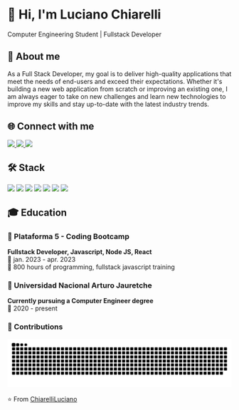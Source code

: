 # 👋 Hi, I'm Luciano Chiarelli #
Computer Engineering Student    |    Fullstack Developer

## 📝 About me

As a Full Stack Developer, my goal is to deliver high-quality applications that meet the needs of end-users and exceed their expectations. Whether it's building a new web application from scratch or improving an existing one, I am always eager to take on new challenges and learn new technologies to improve my skills and stay up-to-date with the latest industry trends.

## 🌐 Connect with me

<p>
  <a href="https://www.linkedin.com/in/luciano-chiarelli/" target="_blank" rel="noopener noreferrer">
    <img src="https://img.shields.io/badge/LinkedIn-0077B5?style=for-the-badge&logo=linkedin&logoColor=white" height="30"/>
  </a>
  <a href="mailto:luciano.miguel.ch95@gmail.com?subject=Contacto&body=Hola Luciano!" target="_blank" rel="noopener noreferrer">
    <img src="https://img.shields.io/badge/Gmail-D14836?style=for-the-badge&logo=gmail&logoColor=white" height="30"/>
  </a>
   <a href="https://lucianochiarelli.netlify.app/" target="_blank" rel="noopener noreferrer">
  <img src="https://img.shields.io/badge/Website-FF5722?style=for-the-badge&logo=google-chrome&logoColor=white" height="30"/>
</a>
</p>

## 🛠 Stack

<p>
  <img src="https://img.shields.io/badge/JavaScript-F7DF1E?style=for-the-badge&logo=javascript&logoColor=black" height="30"/>
  <img src="https://img.shields.io/badge/React-61DAFB?style=for-the-badge&logo=react&logoColor=black" height="30"/>
  <img src="https://img.shields.io/badge/Redux-764ABC?style=for-the-badge&logo=redux&logoColor=white" height="30"/>
  <img src="https://img.shields.io/badge/Node.js-339933?style=for-the-badge&logo=node.js&logoColor=white" height="30"/>
  <img src="https://img.shields.io/badge/Express-000000?style=for-the-badge&logo=express&logoColor=white" height="30"/>
  <img src="https://img.shields.io/badge/PostgreSQL-336791?style=for-the-badge&logo=postgresql&logoColor=white" height="30"/>
  <img src="https://img.shields.io/badge/MongoDB-47A248?style=for-the-badge&logo=mongodb&logoColor=white" height="30"/>
</p>

## 🎓 Education

### 🏫 Plataforma 5 - Coding Bootcamp
**Fullstack Developer, Javascript, Node JS, React**  
📅 jan. 2023 - apr. 2023  
🔖 800 hours of programming, fullstack javascript training  

### 🏫 Universidad Nacional Arturo Jauretche
**Currently pursuing a Computer Engineer degree**  
📅 2020 - present

### 🐍 Contributions

![snake gif](https://github.com/ChiarelliLuciano/ChiarelliLuciano/blob/output/github-contribution-grid-snake.svg)

⭐️ From [ChiarelliLuciano](https://github.com/ChiarelliLuciano)
